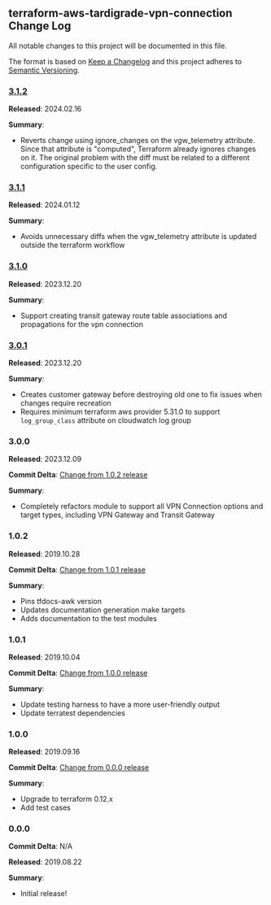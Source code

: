 ## terraform-aws-tardigrade-vpn-connection Change Log

All notable changes to this project will be documented in this file.

The format is based on [Keep a Changelog](http://keepachangelog.com/) and this project adheres to [Semantic Versioning](http://semver.org/).

### [3.1.2](https://github.com/MetroStar/terraform-aws-tardigrade-vpn-connection/releases/tag/3.1.2)

**Released**: 2024.02.16

**Summary**:

*   Reverts change using ignore_changes on the vgw_telemetry attribute. Since that
    attribute is "computed", Terraform already ignores changes on it. The original
    problem with the diff must be related to a different configuration specific
    to the user config.

### [3.1.1](https://github.com/MetroStar/terraform-aws-tardigrade-vpn-connection/releases/tag/3.1.1)

**Released**: 2024.01.12

**Summary**:

*   Avoids unnecessary diffs when the vgw_telemetry attribute is updated outside
    the terraform workflow

### [3.1.0](https://github.com/MetroStar/terraform-aws-tardigrade-vpn-connection/releases/tag/3.1.0)

**Released**: 2023.12.20

**Summary**:

*   Support creating transit gateway route table associations and propagations
    for the vpn connection

### [3.0.1](https://github.com/MetroStar/terraform-aws-tardigrade-vpn-connection/releases/tag/3.0.1)

**Released**: 2023.12.20

**Summary**:

*   Creates customer gateway before destroying old one to fix issues when changes
    require recreation
*   Requires minimum terraform aws provider 5.31.0 to support `log_group_class`
    attribute on cloudwatch log group

### 3.0.0

**Released**: 2023.12.09

**Commit Delta**: [Change from 1.0.2 release](https://github.com/MetroStar/terraform-aws-tardigrade-vpn-connection/compare/1.0.2...3.0.0)

**Summary**:

*   Completely refactors module to support all VPN Connection options and target
    types, including VPN Gateway and Transit Gateway

### 1.0.2

**Released**: 2019.10.28

**Commit Delta**: [Change from 1.0.1 release](https://github.com/MetroStar/terraform-aws-tardigrade-vpn-connection/compare/1.0.1...1.0.2)

**Summary**:

*   Pins tfdocs-awk version
*   Updates documentation generation make targets
*   Adds documentation to the test modules

### 1.0.1

**Released**: 2019.10.04

**Commit Delta**: [Change from 1.0.0 release](https://github.com/MetroStar/terraform-aws-tardigrade-vpn-connection/compare/1.0.0...1.0.1)

**Summary**:

*   Update testing harness to have a more user-friendly output
*   Update terratest dependencies

### 1.0.0

**Released**: 2019.09.16

**Commit Delta**: [Change from 0.0.0 release](https://github.com/MetroStar/terraform-aws-tardigrade-vpn-connection/compare/0.0.0...1.0.0)

**Summary**:

*   Upgrade to terraform 0.12.x
*   Add test cases

### 0.0.0

**Commit Delta**: N/A

**Released**: 2019.08.22

**Summary**:

*   Initial release!
